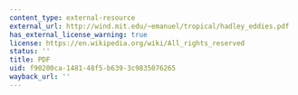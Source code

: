 ```yaml
---
content_type: external-resource
external_url: http://wind.mit.edu/~emanuel/tropical/hadley_eddies.pdf
has_external_license_warning: true
license: https://en.wikipedia.org/wiki/All_rights_reserved
status: ''
title: PDF
uid: f90200ca-1481-48f5-b639-3c9835076265
wayback_url: ''
---
```

